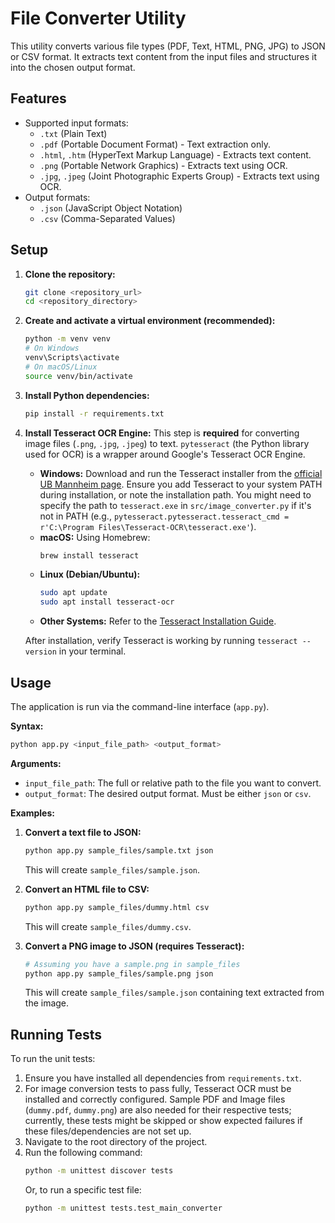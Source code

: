 # File Converter Utility

This utility converts various file types (PDF, Text, HTML, PNG, JPG) to JSON or CSV format.
It extracts text content from the input files and structures it into the chosen output format.

## Features

- Supported input formats:
    - `.txt` (Plain Text)
    - `.pdf` (Portable Document Format) - Text extraction only.
    - `.html`, `.htm` (HyperText Markup Language) - Extracts text content.
    - `.png` (Portable Network Graphics) - Extracts text using OCR.
    - `.jpg`, `.jpeg` (Joint Photographic Experts Group) - Extracts text using OCR.
- Output formats:
    - `.json` (JavaScript Object Notation)
    - `.csv` (Comma-Separated Values)

## Setup

1.  **Clone the repository:**
    ```bash
    git clone <repository_url>
    cd <repository_directory>
    ```

2.  **Create and activate a virtual environment (recommended):**
    ```bash
    python -m venv venv
    # On Windows
    venv\Scripts\activate
    # On macOS/Linux
    source venv/bin/activate
    ```

3.  **Install Python dependencies:**
    ```bash
    pip install -r requirements.txt
    ```

4.  **Install Tesseract OCR Engine:**
    This step is **required** for converting image files (`.png`, `.jpg`, `.jpeg`) to text. `pytesseract` (the Python library used for OCR) is a wrapper around Google's Tesseract OCR Engine.

    -   **Windows:**
        Download and run the Tesseract installer from the [official UB Mannheim page](https://github.com/UB-Mannheim/tesseract/wiki). Ensure you add Tesseract to your system PATH during installation, or note the installation path. You might need to specify the path to `tesseract.exe` in `src/image_converter.py` if it's not in PATH (e.g., `pytesseract.pytesseract.tesseract_cmd = r'C:\Program Files\Tesseract-OCR\tesseract.exe'`).
    -   **macOS:**
        Using Homebrew:
        ```bash
        brew install tesseract
        ```
    -   **Linux (Debian/Ubuntu):**
        ```bash
        sudo apt update
        sudo apt install tesseract-ocr
        ```
    -   **Other Systems:** Refer to the [Tesseract Installation Guide](https://tesseract-ocr.github.io/tessdoc/Installation.html).

    After installation, verify Tesseract is working by running `tesseract --version` in your terminal.

## Usage

The application is run via the command-line interface (`app.py`).

**Syntax:**
```bash
python app.py <input_file_path> <output_format>
```

**Arguments:**
-   `input_file_path`: The full or relative path to the file you want to convert.
-   `output_format`: The desired output format. Must be either `json` or `csv`.

**Examples:**

1.  **Convert a text file to JSON:**
    ```bash
    python app.py sample_files/sample.txt json
    ```
    This will create `sample_files/sample.json`.

2.  **Convert an HTML file to CSV:**
    ```bash
    python app.py sample_files/dummy.html csv
    ```
    This will create `sample_files/dummy.csv`.

3.  **Convert a PNG image to JSON (requires Tesseract):**
    ```bash
    # Assuming you have a sample.png in sample_files
    python app.py sample_files/sample.png json
    ```
    This will create `sample_files/sample.json` containing text extracted from the image.

## Running Tests

To run the unit tests:
1.  Ensure you have installed all dependencies from `requirements.txt`.
2.  For image conversion tests to pass fully, Tesseract OCR must be installed and correctly configured. Sample PDF and Image files (`dummy.pdf`, `dummy.png`) are also needed for their respective tests; currently, these tests might be skipped or show expected failures if these files/dependencies are not set up.
3.  Navigate to the root directory of the project.
4.  Run the following command:
    ```bash
    python -m unittest discover tests
    ```
    Or, to run a specific test file:
    ```bash
    python -m unittest tests.test_main_converter
    ```
